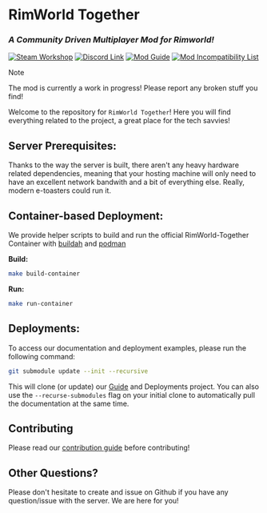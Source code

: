 # RimWorld Together
### *A Community Driven Multiplayer Mod for Rimworld!*
[![Steam Workshop](https://img.shields.io/badge/Steam_Workshop-Subscribe-blue?logo=steam)](https://steamcommunity.com/sharedfiles/filedetails/?id=3005289691) [![Discord Link](https://img.shields.io/badge/Discord-Join-blue?logo=discord)](https://discord.gg/NCsArSaqBW) [![Mod Guide](https://img.shields.io/badge/Guide-Read-blue?logo=mdbook)](https://rimworldtogether.github.io/Guide/) [![Mod Incompatibility List](https://img.shields.io/badge/Incompatibility_List-View-blue?logo=markdown)](https://github.com/RimworldTogether/Rimworld-Together/blob/development/IncompatibilityList.md)

> [!NOTE]
> The mod is currently a work in progress! Please report any broken stuff you find!

Welcome to the repository for `RimWorld Together`! Here you will find everything related to the project, a great place for the tech savvies!

## Server Prerequisites:
Thanks to the way the server is built, there aren't any heavy hardware related dependencies, meaning that your hosting machine will only need to have an excellent network bandwith and a bit of everything else. Really, modern e-toasters could run it.

## Container-based Deployment:
We provide helper scripts to build and run the official RimWorld-Together Container with [buildah](https://github.com/containers/buildah) and [podman](https://github.com/containers/podman)

**Build:**
```sh
make build-container
```

**Run:**
```sh
make run-container
```

## Deployments:
To access our documentation and deployment examples, please run the following command:
```sh
git submodule update --init --recursive
```
This will clone (or update) our [Guide](https://github.com/RimworldTogether/Guide) and Deployments project. You can also use the `--recurse-submodules` flag on your initial clone to automatically pull the documentation at the same time.

## Contributing
Please read our [contribution guide](https://github.com/RimworldTogether/Rimworld-Together/blob/development/CONTRIBUTING.md) before contributing!

## Other Questions?
Please don't hesitate to create and issue on Github if you have any question/issue with the server. We are here for you!

